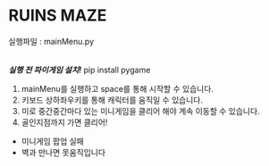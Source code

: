 <h1>RUINS MAZE</h1>
실행파일 : mainMenu.py

<br><strong>*실행 전 파이게임 설치!*</strong>
pip install pygame

1. mainMenu를 실행하고 space를 통해 시작할 수 있습니다.
2. 키보드 상하좌우키를 통해 캐릭터를 움직일 수 있습니다.
3. 미로 중간중간마다 있는 미니게임을 클리어 해야 계속 이동할 수 있습니다.
4. 골인지점까지 가면 클리어! 



* 미니게임 팝업 실패 
* 벽과 만나면 못움직입니다